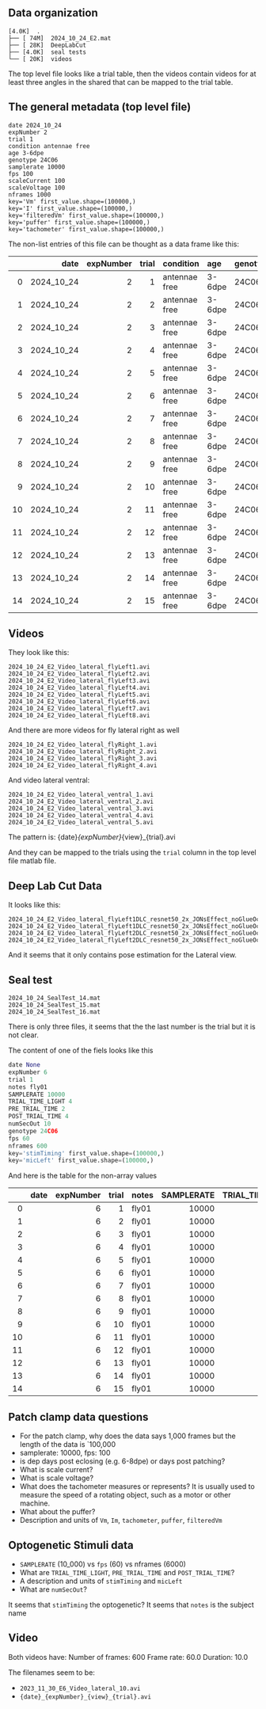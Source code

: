 
## Data organization

```
[4.0K]  .
├── [ 74M]  2024_10_24_E2.mat
├── [ 28K]  DeepLabCut
├── [4.0K]  seal tests
└── [ 20K]  videos
```

The top level file looks like a trial table, then the videos contain videos for at least three angles in the shared that can be mapped to the trial table.


## The general metadata (top level file)
```
date 2024_10_24
expNumber 2
trial 1
condition antennae free
age 3-6dpe
genotype 24C06
samplerate 10000
fps 100
scaleCurrent 100
scaleVoltage 100
nframes 1000
key='Vm' first_value.shape=(100000,)
key='I' first_value.shape=(100000,)
key='filteredVm' first_value.shape=(100000,)
key='puffer' first_value.shape=(100000,)
key='tachometer' first_value.shape=(100000,)
```

The non-list entries of this file can be thought as a data frame like this:

|    |       date |   expNumber |   trial | condition     | age    | genotype   |   samplerate |   fps |   scaleCurrent |   scaleVoltage |   nframes |
|---:|-----------:|------------:|--------:|:--------------|:-------|:-----------|-------------:|------:|---------------:|---------------:|----------:|
|  0 | 2024_10_24 |           2 |       1 | antennae free | 3-6dpe | 24C06      |        10000 |   100 |            100 |            100 |      1000 |
|  1 | 2024_10_24 |           2 |       2 | antennae free | 3-6dpe | 24C06      |        10000 |   100 |            100 |            100 |      1000 |
|  2 | 2024_10_24 |           2 |       3 | antennae free | 3-6dpe | 24C06      |        10000 |   100 |            100 |            100 |      1000 |
|  3 | 2024_10_24 |           2 |       4 | antennae free | 3-6dpe | 24C06      |        10000 |   100 |            100 |            100 |      1000 |
|  4 | 2024_10_24 |           2 |       5 | antennae free | 3-6dpe | 24C06      |        10000 |   100 |            100 |            100 |      1000 |
|  5 | 2024_10_24 |           2 |       6 | antennae free | 3-6dpe | 24C06      |        10000 |   100 |            100 |            100 |      1000 |
|  6 | 2024_10_24 |           2 |       7 | antennae free | 3-6dpe | 24C06      |        10000 |   100 |            100 |            100 |      1000 |
|  7 | 2024_10_24 |           2 |       8 | antennae free | 3-6dpe | 24C06      |        10000 |   100 |            100 |            100 |      1000 |
|  8 | 2024_10_24 |           2 |       9 | antennae free | 3-6dpe | 24C06      |        10000 |   100 |            100 |            100 |      1000 |
|  9 | 2024_10_24 |           2 |      10 | antennae free | 3-6dpe | 24C06      |        10000 |   100 |            100 |            100 |      1000 |
| 10 | 2024_10_24 |           2 |      11 | antennae free | 3-6dpe | 24C06      |        10000 |   100 |            100 |            100 |      1000 |
| 11 | 2024_10_24 |           2 |      12 | antennae free | 3-6dpe | 24C06      |        10000 |   100 |            100 |            100 |      1000 |
| 12 | 2024_10_24 |           2 |      13 | antennae free | 3-6dpe | 24C06      |        10000 |   100 |            100 |            100 |      1000 |
| 13 | 2024_10_24 |           2 |      14 | antennae free | 3-6dpe | 24C06      |        10000 |   100 |            100 |            100 |      1000 |
| 14 | 2024_10_24 |           2 |      15 | antennae free | 3-6dpe | 24C06      |        10000 |   100 |            100 |            100 |      1000 |


## Videos

They look like this:

```
2024_10_24_E2_Video_lateral_flyLeft1.avi
2024_10_24_E2_Video_lateral_flyLeft2.avi
2024_10_24_E2_Video_lateral_flyLeft3.avi
2024_10_24_E2_Video_lateral_flyLeft4.avi
2024_10_24_E2_Video_lateral_flyLeft5.avi
2024_10_24_E2_Video_lateral_flyLeft6.avi
2024_10_24_E2_Video_lateral_flyLeft7.avi
2024_10_24_E2_Video_lateral_flyLeft8.avi
```

And there are more videos for fly lateral right as well

```
2024_10_24_E2_Video_lateral_flyRight_1.avi
2024_10_24_E2_Video_lateral_flyRight_2.avi
2024_10_24_E2_Video_lateral_flyRight_3.avi
2024_10_24_E2_Video_lateral_flyRight_4.avi
```

And video lateral ventral:

```
2024_10_24_E2_Video_lateral_ventral_1.avi
2024_10_24_E2_Video_lateral_ventral_2.avi
2024_10_24_E2_Video_lateral_ventral_3.avi
2024_10_24_E2_Video_lateral_ventral_4.avi
2024_10_24_E2_Video_lateral_ventral_5.avi
```

The pattern is:
{date}_{expNumber}_{view}_{trial}.avi

And they can be mapped to the trials using the `trial` column in the top level file matlab file.


## Deep Lab Cut Data

It looks like this:

```
2024_10_24_E2_Video_lateral_flyLeft1DLC_resnet50_2x_JONsEffect_noGlueOct29shuffle1_1030000.h5
2024_10_24_E2_Video_lateral_flyLeft1DLC_resnet50_2x_JONsEffect_noGlueOct29shuffle1_1030000_meta.pickle
2024_10_24_E2_Video_lateral_flyLeft2DLC_resnet50_2x_JONsEffect_noGlueOct29shuffle1_1030000.h5
2024_10_24_E2_Video_lateral_flyLeft2DLC_resnet50_2x_JONsEffect_noGlueOct29shuffle1_1030000_meta.pickle
```

And it seems that it only contains pose estimation for the Lateral view.

## Seal test

```
2024_10_24_SealTest_14.mat
2024_10_24_SealTest_15.mat
2024_10_24_SealTest_16.mat
```

There is only three files, it seems that the the last number is the trial but it is not clear. 

The content of one of the fiels looks like this

```python
date None
expNumber 6
trial 1
notes fly01
SAMPLERATE 10000
TRIAL_TIME_LIGHT 4
PRE_TRIAL_TIME 2
POST_TRIAL_TIME 4
numSecOut 10
genotype 24C06
fps 60
nframes 600
key='stimTiming' first_value.shape=(100000,)
key='micLeft' first_value.shape=(100000,)
```

And here is the table for the non-array values

|    | date   |   expNumber |   trial | notes   |   SAMPLERATE |   TRIAL_TIME_LIGHT |   PRE_TRIAL_TIME |   POST_TRIAL_TIME |   numSecOut | genotype   |   fps |   nframes |
|---:|:-------|------------:|--------:|:--------|-------------:|-------------------:|-----------------:|------------------:|------------:|:-----------|------:|----------:|
|  0 |        |           6 |       1 | fly01   |        10000 |                  4 |                2 |                 4 |          10 | 24C06      |    60 |       600 |
|  1 |        |           6 |       2 | fly01   |        10000 |                  4 |                2 |                 4 |          10 | 24C06      |    60 |       600 |
|  2 |        |           6 |       3 | fly01   |        10000 |                  4 |                2 |                 4 |          10 | 24C06      |    60 |       600 |
|  3 |        |           6 |       4 | fly01   |        10000 |                  4 |                2 |                 4 |          10 | 24C06      |    60 |       600 |
|  4 |        |           6 |       5 | fly01   |        10000 |                  4 |                2 |                 4 |          10 | 24C06      |    60 |       600 |
|  5 |        |           6 |       6 | fly01   |        10000 |                  4 |                2 |                 4 |          10 | 24C06      |    60 |       600 |
|  6 |        |           6 |       7 | fly01   |        10000 |                  4 |                2 |                 4 |          10 | 24C06      |    60 |       600 |
|  7 |        |           6 |       8 | fly01   |        10000 |                  4 |                2 |                 4 |          10 | 24C06      |    60 |       600 |
|  8 |        |           6 |       9 | fly01   |        10000 |                  4 |                2 |                 4 |          10 | 24C06      |    60 |       600 |
|  9 |        |           6 |      10 | fly01   |        10000 |                  4 |                2 |                 4 |          10 | 24C06      |    60 |       600 |
| 10 |        |           6 |      11 | fly01   |        10000 |                  4 |                2 |                 4 |          10 | 24C06      |    60 |       600 |
| 11 |        |           6 |      12 | fly01   |        10000 |                  4 |                2 |                 4 |          10 | 24C06      |    60 |       600 |
| 12 |        |           6 |      13 | fly01   |        10000 |                  4 |                2 |                 4 |          10 | 24C06      |    60 |       600 |
| 13 |        |           6 |      14 | fly01   |        10000 |                  4 |                2 |                 4 |          10 | 24C06      |    60 |       600 |
| 14 |        |           6 |      15 | fly01   |        10000 |                  4 |                2 |                 4 |          10 | 24C06      |    60 |       600 |



## Patch clamp data questions
* For the patch clamp, why does the data says 1,000 frames but the length of the data is `100,000 
* samplerate: 10000, fps: 100
* is dep days post eclosing (e.g. 6-8dpe) or days post patching?
* What is scale current?
* What is scale voltage?
* What does the tachometer measures or represents? It is usually used to measure the speed of a rotating object, such as a motor or other machine.
* What about the puffer?
* Description and units of `Vm`, `Im`, `tachometer`, `puffer`, `filteredVm`

## Optogenetic Stimuli data
* `SAMPLERATE` (10_000) vs `fps` (60) vs nframes (6000)
* What are `TRIAL_TIME_LIGHT`, `PRE_TRIAL_TIME` and `POST_TRIAL_TIME`?
* A description and units of `stimTiming` and `micLeft`
* What are `numSecOut`?

It seems that `stimTiming` the optogenetic?
It seems that `notes` is the subject name


## Video

Both videos have:
Number of frames: 600
Frame rate: 60.0
Duration: 10.0

The filenames seem to be:
- `2023_11_30_E6_Video_lateral_10.avi`
- `{date}_{expNumber}_{view}_{trial}.avi`

